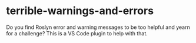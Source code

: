 # terrible-warnings-and-errors
Do you find Roslyn error and warning messages to be too helpful and yearn for a challenge? This is a VS Code plugin to help with that. 

